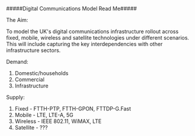 #####Digital Communications Model Read Me#####

The Aim:

To model the UK's digital communications infrastructure rollout across fixed, mobile, wireless and satellite technologies under different scenarios. This will include capturing the key interdependencies with other infrastructure sectors.

Demand:
1) Domestic/households
2) Commercial 
3) Infrastructure 

Supply:
1) Fixed - FTTH-PTP, FTTH-GPON, FTTDP-G.Fast
2) Mobile - LTE, LTE-A, 5G
3) Wireless - IEEE 802.11, WiMAX, LTE
4) Satellite - ???








